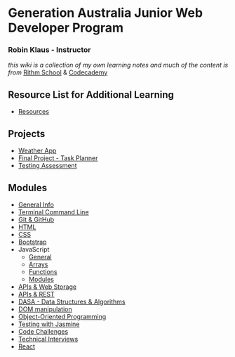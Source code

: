 # Generation Australia Junior Web Developer Program

### Robin Klaus - Instructor

_this wiki is a collection of my own learning notes and much of the content is from_
[Rithm School](https://www.rithmschool.com/) &
[Codecademy](https://www.codecademy.com/)

## Resource List for Additional Learning

-   [Resources](resources/list.md)

## Projects

-   [Weather App](weatherapp/index.html)
-   [Final Project - Task Planner](finalproject/index.html)
-   [Testing Assessment](genxi-jwd-testing-assessment)

## Modules

-   [General Info](general_info/general_info.md)
-   [Terminal Command Line](terminal/terminal.md)
-   [Git & GitHub](git_github/git_github.md)
-   [HTML](htmlcss/html.md)
-   [CSS](htmlcss/css.md)
-   [Bootstrap](bootstrap/bootstrap.md)
-   JavaScript
    -   [General](javascript/javascript.md)
    -   [Arrays](javascript/arrays.md)
    -   [Functions](javascript/functions.md)
    -   [Modules](javascript/modules.md)
-   [APIs & Web Storage](api/web_storage.md)
-   [APIs & REST](api/rest.md)
-   [DASA - Data Structures & Algorithms](dasa/algorithms.md)
-   [DOM manipulation](dom-practice/readme.md)
-   [Object-Oriented Programming](objectOrientedProgramming/oop.md)
-   [Testing with Jasmine](testing/testing.md)
-   [Code Challenges](interviews_challenges/code_challenges.md)
-   [Technical Interviews](interviews_challenges/interviews.md)
-   [React](react/react.md)
